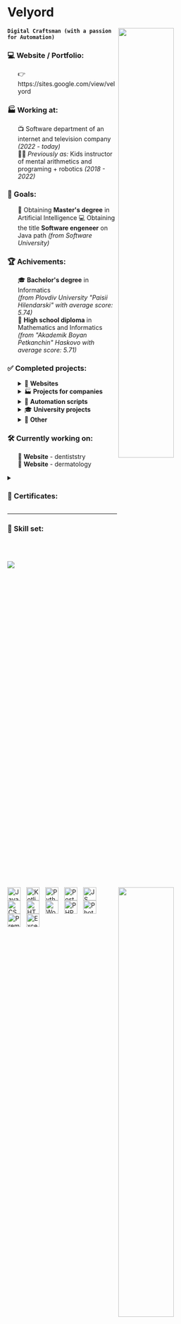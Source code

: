 # Velyord
<img align="right" width="50%" src="https://i.imgur.com/NfqFBaI.jpg" />

**`Digital Craftsman (with a passion for Automation)`**

### 💻 Website / Portfolio: 
<ul>
    👉 https://sites.google.com/view/velyord
</ul>

### 🏭 Working at:
<ul>
    
  📺 Software department of an internet and television company <i>(2022 - today)</i><br />
  👦🏻 <i>Previously as:</i> Kids instructor of mental arithmetics and programing + robotics <i>(2018 - 2022)</i>
</ul>

### 🎯 Goals:
<img align="right" width="50%" src="https://github-readme-stats.vercel.app/api/top-langs/?username=Velyord&theme=chartreuse-dark&hide_border=false&include_all_commits=true&count_private=true&layout=compact" />
<ul> 
  🤖 Obtaining <strong>Master's degree</strong> in Artificial Intelligence 
  💻 Obtaining the title <strong>Software engeneer</strong> on Java path <i>(from Software University)</i><br />
</ul>

### 🏆 Achivements:
<ul>
  🎓 <strong>Bachelor's degree</strong> in Informatics<br><i>(from Plovdiv University "Paisii Hilendarski" with average score: 5.74)</i><br />      
  🏫 <strong>High school diploma</strong> in Mathematics and Informatics<br><i>(from "Akademik Boyan Petkanchin" Haskovo with average score: 5.71)</i>
</ul>

### ✅ Completed projects:
<!--<img align="right" width="50%" src="" />-->
<ul>
  <details>
      <summary>🎨 <strong>Websites</strong></summary>
      <ul>
        <li>
          🏥 Language High school <i>(Check it <a href="https://medsestriplovdiv.bg" target="_blank">here</a>)</i><br />
        </li>
        <li>
          🏫 Language High school <i>(Check it <a href="https://www.eg-dg-bg.com" target="_blank">here</a>)</i><br />
        </li>
        <li>
          📖 Library <i>(Check it <a href="https://digitlib.org/градска-библиотека-пеньо-п/" target="_blank">here</a>)</i><br />
        </li>
      </ul>
  </details>
  <details>
      <summary>🏭 <strong>Projects for companies</strong></summary>
      <ul>
        <li>
          📺 <strong><a href="https://sites.google.com/view/velyord/android-tv-app" target="_blank">Android</a>, <a href="https://sites.google.com/view/velyord/lg-webos-tv-app" target="_blank">LG</a> and <a href="https://sites.google.com/view/velyord/samsung-tizen-tv-app">Samsung</a> TV app</strong> for streaming live tv <i>(See pictures)</i><br />
        </li>
        <li>
          📊 Dinamic charts used in local tv as live overlay during news <i>(See pictures <a href="https://sites.google.com/view/velyord/dinamic-charts" target="_blank">here</a>)</i><br />
        </li>
      </ul>
  </details>  
  <details>
      <summary>🤖 <strong>Automation scripts</strong></summary>
      <ul>
        <li>
          ⬇ for downloading data from a doctor software <i>(Check it <a href="https://sites.google.com/view/velyord/automation-scripts" target="_blank">here</a>)</i><br />
        </li>
        <li>
          ⬆ for uploading pdfs to a wordpress website <i>(Check it <a href="https://sites.google.com/view/velyord/automation-scripts" target="_blank">here</a>)</i><br />
        </li>
      </ul>
  </details>
  <details>
      <summary>🎓 <strong>University projects</strong></summary>
      <ul>
        <li>
          <details>
              <summary><strong>NVU</strong></summary>
              <ul>
                <li>
                  🤖 Grumpy and Annoyed Chatbot <i>(Check it <a href="https://sites.google.com/view/velyord/university-projects/national-military-university" target="_blank">here</a>)</i>
                </li>
              </ul>
          </details>
        </li>  
        <li>
          SoftUni <strong>minis</strong> <i>(Check them <a href="https://replit.com/@Velyord" target="_blank">here</a>)</i>
        </li>
        <li>
          <details>
              <summary><strong>FMI</strong></summary>
              <ul>
                <li>
                  📡 API website <i>(Check it <a href="https://github.com/Velyord/CRUD-and-API-Requests-with-Csharp" target="_blank">here</a>)</i>
                </li>
                <li>
                   🎨 Drawing software <i>(Check it <a href="https://github.com/Velyord/Drawing-Software-with-Csharp" target="_blank">here</a>)</i>
                </li>
                <li>
                   🚚 Truck driver database <i>(Check it <a href="https://github.com/Velyord/Truck-Driver-Database-with-Java" target="_blank">here</a>)</i>
                </li>
                <li>
                   🔌 Online store <i>(Check it <a href="https://github.com/Velyord/Online-Shop-with-HTML-and-CSS" target="_blank">here</a>)</i>
                </li>
              </ul>
          </details>
        </li>
      </ul>
  </details>
    <details>
      <summary>🦄 <strong>Other</strong></summary>
      <ul>
        <li>
            🖌️ <strong>Digital photo art</strong> <i>(Check them <a href="https://sites.google.com/view/velyord/photo-art" target="_blank">here</a>)</i>
        </li>
      </ul>
    </details>  
</ul> 

### 🛠 Currently working on:

<ul>
  🦷 <strong>Website</strong> - dentiststry </br>
  🏥 <strong>Website</strong> - dermatology
</ul>

<!--<img align="right" width="50%" src="" />-->

<details>
  <summary><h3>🏅 Certificates:</h3></summary>
    
  <ul>
    <details>
      <summary>Plovdiv University</summary>
      <ul>
        <li>
          <i>18.03.23</i> - Certificate of commendation. Top of the class
        </li>
      </ul>
      </details>  
      <details>  
          <summary>Software University</summary>
          <ul>
            <li>
              <i>04.04.23</i> - Successfully completed a course <strong>Programming Fundamentals</strong> with 5.92
            </li>
            <li>
              <i>13.12.22</i> - Successfully completed a course <strong>Programming Basics</strong> with 6.00
            </li>
            <li>
              <i>23.11.22</i> - Successfully completed a course <strong>Android Development with Kotlin</strong> with 5.76
            </li>
          </ul>
    </details>
    <details>
      <summary>IXth International Conference of Young Scientists - Plovdiv 2022</summary>
      <ul>
        <li>
          <i>14.07.22</i> - <strong>Presenting a scientific paper</strong> entitled "Lesson in IT with artificial intelligence GalaAI"
        </li>
        <li>
          <i>14.07.22</i> - <strong>Best presentation</strong> in the scientific section "TECHNICS AND TECHNOLOGIES"
        </li>
      </ul>
    </details>
    <details>
      <summary>Mental Arithmetic:</summary>
      <ul>
        <li>
          <i>07.01.22</i> - Successfully completed the training and passed the examination on knowledge of mental arithmetic - <strong>Level 4</strong>
        </li>
        <li>
          <i>10.01.20</i> - Successfully completed the training and passed the examination on knowledge of mental arithmetic - <strong>Level 3</strong>
        </li>
        <li>
          <i>30.07.19</i> - Successfully completed the training and passed the examination on knowledge of mental arithmetic - <strong>Level 2</strong>
        </li>
        <li>
          <i>15.03.19</i> - Successfully completed the training and passed the examination on knowledge of mental arithmetic - <strong>Level 1</strong>
        </li>
      </ul>
    </details>
  </ul>  
</details>

---

### 🧰 Skill set:<br>

<img align="left" alt="Java" width="30px" style="padding-right:10px;" src="https://cdn.jsdelivr.net/gh/devicons/devicon/icons/java/java-original.svg"/>
<img align="left" alt="Kotlin" width="30px" style="padding-right:10px;" src="https://cdn.jsdelivr.net/gh/devicons/devicon/icons/kotlin/kotlin-original.svg"/>
<img align="left" alt="Python" width="30px" style="padding-right:10px;" src="https://cdn.jsdelivr.net/gh/devicons/devicon/icons/python/python-original.svg"/>
<img align="left" alt="Postgresql" width="30px" style="padding-right:10px;" src="https://www.svgrepo.com/show/354200/postgresql.svg"/>
<img align="left" alt="JS" width="30px" style="padding-right:10px;" src="https://cdn.jsdelivr.net/gh/devicons/devicon/icons/javascript/javascript-original.svg"/>
<img align="left" alt="CSS" width="30px" style="padding-right:10px;" src="https://cdn.jsdelivr.net/gh/devicons/devicon/icons/css3/css3-original.svg"/>
<img align="left" alt="HTML" width="30px" style="padding-right:10px;" src="https://cdn.jsdelivr.net/gh/devicons/devicon/icons/html5/html5-original.svg"/>
<img align="left" alt="WordPress" width="30px" style="padding-right:10px;" src="https://www.svgrepo.com/show/475696/wordpress-color.svg"/>
<img align="left" alt="PHP" width="30px" style="padding-right:10px;" src="https://cdn.jsdelivr.net/gh/devicons/devicon/icons/php/php-original.svg"/>
<img align="left" alt="PhotoShop" width="30px" style="padding-right:10px;" src="https://www.svgrepo.com/show/373968/photoshop.svg"/>
<img align="left" alt="PremierePro" width="30px" style="padding-right:10px;" src="https://www.svgrepo.com/show/452150/adobe-premiere.svg"/>
<img align="left" alt="Excel" width="30px" style="padding-right:10px;" src="https://www.svgrepo.com/show/373589/excel.svg"/>

<br><br>

[![](https://visitcount.itsvg.in/api?id=Velyord&icon=5&color=0)](https://visitcount.itsvg.in)
